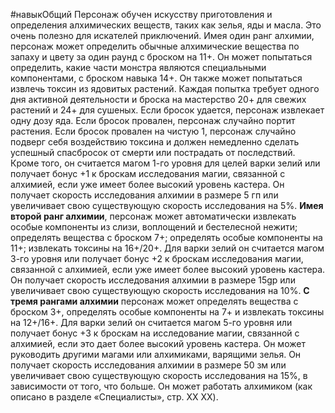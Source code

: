 #навыкОбщий
Персонаж обучен искусству приготовления и определения алхимических веществ, таких как зелья, яды и масла. Это очень полезно для искателей приключений.
Имея один ранг алхимии, персонаж может определить обычные алхимические вещества по запаху и цвету за один раунд с броском на 11+. Он может попытаться определить, какие части монстра являются специальными компонентами, с броском навыка 14+. Он также может попытаться извлечь токсин из ядовитых растений. Каждая попытка требует одного дня активной деятельности и броска на мастерство 20+ для свежих растений и 24+ для сушеных. Если бросок удается, персонаж извлекает одну дозу яда. Если бросок провален, персонаж случайно портит растения. Если бросок провален на чистую 1, персонаж случайно подверг себя воздействию токсина и должен немедленно сделать успешный спасбросок от смерти или пострадать от последствий. Кроме того, он считается магом 1-го уровня для целей варки зелий или получает бонус +1 к броскам исследования магии, связанной с алхимией, если уже имеет более высокий уровень кастера. Он получает скорость исследования алхимии в размере 5 гп или увеличивает свою существующую скорость исследования на 5%.
**Имея второй ранг алхимии**, персонаж может автоматически извлекать особые компоненты из слизи, воплощений и бестелесной нежити; определять вещества с броском 7+; определять особые компоненты на 11+; извлекать токсины на 16+/20+. Для варки зелий он считается магом 3-го уровня или получает бонус +2 к броскам исследования магии, связанной с алхимией, если уже имеет более высокий уровень кастера. Он получает скорость исследования алхимии в размере 15gp или увеличивает свою существующую скорость исследования на 10%.
**С тремя рангами алхимии** персонаж может определять вещества с броском 3+, определять особые компоненты на 7+ и извлекать токсины на 12+/16+. Для варки зелий он считается магом 5-го уровня или получает бонус +3 к броскам на исследование магии, связанной с алхимией, если это дает более высокий уровень кастера. Он может руководить другими магами или алхимиками, варящими зелья. Он получает скорость исследования алхимии в размере 50 зм или увеличивает свою существующую скорость исследования на 15%, в зависимости от того, что больше. Он может работать алхимиком (как описано в разделе «Специалисты», стр. XX XX).

